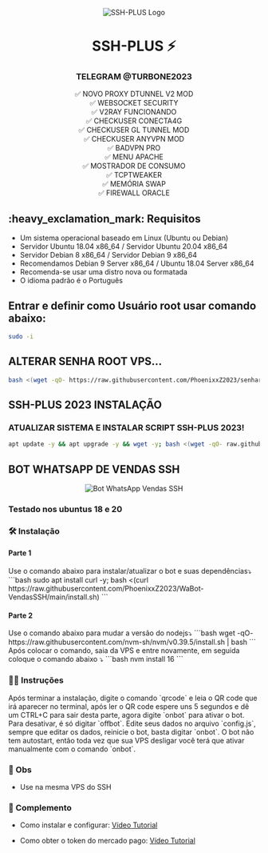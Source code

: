 
<p align="center">
  <img src="https://github.com/PhoenixxZ2023/PLUS/assets/101994539/18f9664c-458e-4a0f-a27b-96e64587cba0" alt="SSH-PLUS Logo">
</p>

<h1 align="center">SSH-PLUS ⚡</h1>

<h3 align="center">
  TELEGRAM @TURBONE2023
</h3>

<p align="center">
  ✅ NOVO PROXY DTUNNEL V2 MOD<br>
  ✅ WEBSOCKET SECURITY<br>
  ✅ V2RAY FUNCIONANDO<br>
  ✅ CHECKUSER CONECTA4G<br>
  ✅ CHECKUSER GL TUNNEL MOD<br>
  ✅ CHECKUSER ANYVPN MOD<br>
  ✅ BADVPN PRO<br>
  ✅ MENU APACHE<br>
  ✅ MOSTRADOR DE CONSUMO<br>
  ✅ TCPTWEAKER<br>
  ✅ MEMÓRIA SWAP<br>
  ✅ FIREWALL ORACLE
</p>

<h2>:heavy_exclamation_mark: Requisitos</h2>

- Um sistema operacional baseado em Linux (Ubuntu ou Debian)
- Servidor Ubuntu 18.04 x86_64 / Servidor Ubuntu 20.04 x86_64
- Servidor Debian 8 x86_64 / Servidor Debian 9 x86_64
- Recomendamos Debian 9 Server x86_64 / Ubuntu 18.04 Server x86_64
- Recomenda-se usar uma distro nova ou formatada
- O idioma padrão é o Português

<h2>Entrar e definir como Usuário root usar comando abaixo:</h2>

```bash
sudo -i
```

<h2>ALTERAR SENHA ROOT VPS...</h2>

```bash
bash <(wget -qO- https://raw.githubusercontent.com/PhoenixxZ2023/senharoot/main/senharoot.sh)
```

<h2>SSH-PLUS 2023 INSTALAÇÃO</h2>

<h3>ATUALIZAR SISTEMA E INSTALAR SCRIPT SSH-PLUS 2023!</h3>

```bash
apt update -y && apt upgrade -y && wget -y; bash <(wget -qO- raw.githubusercontent.com/PhoenixxZ2023/PLUS/main/ssh-plus)
```

<h2>BOT WHATSAPP DE VENDAS SSH</h2>

<p align="center">
  <img src="https://github.com/PhoenixxZ2023/PLUS/assets/101994539/18f9664c-458e-4a0f-a27b-96e64587cba0" alt="Bot WhatsApp Vendas SSH">
</p>

<h3>Testado nos ubuntus 18 e 20</h3>

<h3>🛠️ Instalação</h3>

<h4>Parte 1</h4>
Use o comando abaixo para instalar/atualizar o bot e suas dependências⤵️
```bash
sudo apt install curl -y; bash <(curl https://raw.githubusercontent.com/PhoenixxZ2023/WaBot-VendasSSH/main/install.sh)
```

<h4>Parte 2</h4>
Use o comando abaixo para mudar a versão do nodejs⤵️
```bash
wget -qO- https://raw.githubusercontent.com/nvm-sh/nvm/v0.39.5/install.sh | bash
```
Após colocar o comando, saia da VPS e entre novamente, em seguida coloque o comando abaixo ⤵️
```bash
nvm install 16
```

<h3>👨‍🏫 Instruções</h3>
Após terminar a instalação, digite o comando `qrcode` e leia o QR code que irá aparecer no terminal, após ler o QR code espere uns 5 segundos e dê um CTRL+C para sair desta parte, agora digite `onbot` para ativar o bot. Para desativar, é só digitar `offbot`. Edite seus dados no arquivo `config.js`, sempre que editar os dados, reinicie o bot, basta digitar `onbot`. O bot não tem autostart, então toda vez que sua VPS desligar você terá que ativar manualmente com o comando `onbot`.

<h3>📌 Obs</h3>

- Use na mesma VPS do SSH

<h3>📝 Complemento</h3>

- Como instalar e configurar:
  [Vídeo Tutorial](https://youtu.be/0SiM7FX76xg?si=fAPo6nTQDWnBRBBK)

- Como obter o token do mercado pago:
  [Vídeo Tutorial](https://youtu.be/nA4gP6NcF_o?si=f0jfeelvjpJ87FXS)
```

